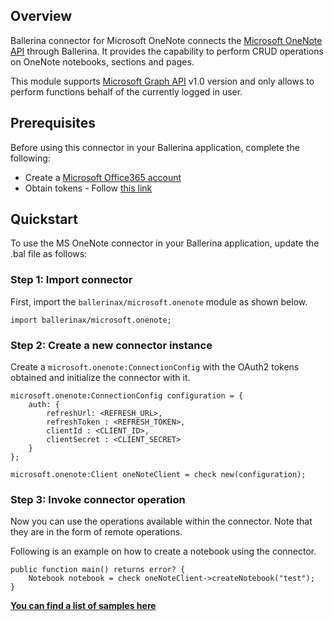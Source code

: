 ## Overview
Ballerina connector for Microsoft OneNote connects the [Microsoft OneNote API](https://docs.microsoft.com/en-us/graph/api/resources/onenote-api-overview?view=graph-rest-1.0) through Ballerina. It provides the capability to perform CRUD operations on OneNote notebooks, sections and pages.

This module supports [Microsoft Graph API](https://docs.microsoft.com/en-us/graph/overview) v1.0 version and only allows to perform functions behalf of the currently logged in user.

## Prerequisites
Before using this connector in your Ballerina application, complete the following:
- Create a [Microsoft Office365 account](https://signup.live.com/)
- Obtain tokens - Follow [this link](https://docs.microsoft.com/en-us/graph/auth-v2-user#authentication-and-authorization-steps)

## Quickstart

To use the MS OneNote connector in your Ballerina application, update the .bal file as follows:

### Step 1: Import connector
First, import the `ballerinax/microsoft.onenote` module as shown below.
```ballerina
import ballerinax/microsoft.onenote;
```

### Step 2: Create a new connector instance
Create a `microsoft.onenote:ConnectionConfig` with the OAuth2 tokens obtained and initialize the connector with it.
```ballerina
microsoft.onenote:ConnectionConfig configuration = {
    auth: {
        refreshUrl: <REFRESH_URL>,
        refreshToken : <REFRESH_TOKEN>,
        clientId : <CLIENT_ID>,
        clientSecret : <CLIENT_SECRET>
    }
};

microsoft.onenote:Client oneNoteClient = check new(configuration);
```

### Step 3: Invoke connector operation
Now you can use the operations available within the connector. Note that they are in the form of remote operations.

Following is an example on how to create a notebook using the connector.

```ballerina
public function main() returns error? {
    Notebook notebook = check oneNoteClient->createNotebook("test");
}
```

**[You can find a list of samples here](https://github.com/ballerina-platform/module-ballerinax-microsoft.onenote/tree/main/examples)**
